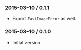 ### 2015-03-10 / 0.1.1

* Export `FastImageError` as well.

### 2015-03-10 / 0.1.0

* Initial version